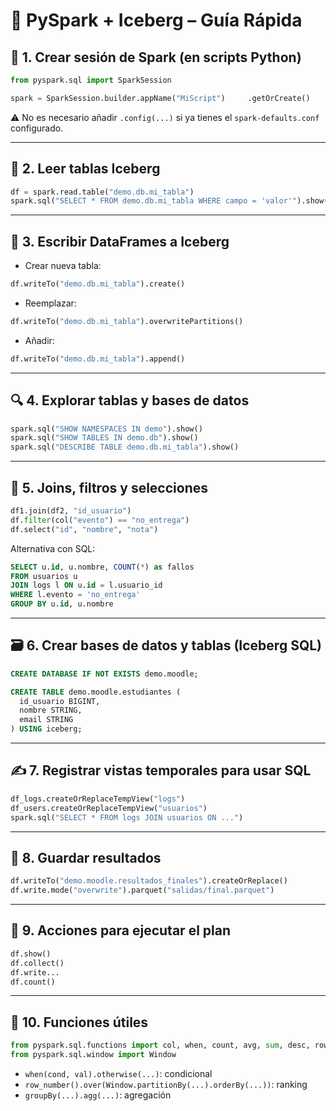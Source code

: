 
# 🧠 PySpark + Iceberg – Guía Rápida

## 🔧 1. Crear sesión de Spark (en scripts Python)
```python
from pyspark.sql import SparkSession

spark = SparkSession.builder.appName("MiScript")     .getOrCreate()
```
⚠️ No es necesario añadir `.config(...)` si ya tienes el `spark-defaults.conf` configurado.

---

## 🧊 2. Leer tablas Iceberg
```python
df = spark.read.table("demo.db.mi_tabla")
spark.sql("SELECT * FROM demo.db.mi_tabla WHERE campo = 'valor'").show()
```

---

## 🧊 3. Escribir DataFrames a Iceberg
- Crear nueva tabla:
```python
df.writeTo("demo.db.mi_tabla").create()
```
- Reemplazar:
```python
df.writeTo("demo.db.mi_tabla").overwritePartitions()
```
- Añadir:
```python
df.writeTo("demo.db.mi_tabla").append()
```

---

## 🔍 4. Explorar tablas y bases de datos
```python
spark.sql("SHOW NAMESPACES IN demo").show()
spark.sql("SHOW TABLES IN demo.db").show()
spark.sql("DESCRIBE TABLE demo.db.mi_tabla").show()
```

---

## 🔗 5. Joins, filtros y selecciones
```python
df1.join(df2, "id_usuario")
df.filter(col("evento") == "no_entrega")
df.select("id", "nombre", "nota")
```

Alternativa con SQL:
```sql
SELECT u.id, u.nombre, COUNT(*) as fallos
FROM usuarios u
JOIN logs l ON u.id = l.usuario_id
WHERE l.evento = 'no_entrega'
GROUP BY u.id, u.nombre
```

---

## 🗃️ 6. Crear bases de datos y tablas (Iceberg SQL)
```sql
CREATE DATABASE IF NOT EXISTS demo.moodle;

CREATE TABLE demo.moodle.estudiantes (
  id_usuario BIGINT,
  nombre STRING,
  email STRING
) USING iceberg;
```

---

## ✍️ 7. Registrar vistas temporales para usar SQL
```python
df_logs.createOrReplaceTempView("logs")
df_users.createOrReplaceTempView("usuarios")
spark.sql("SELECT * FROM logs JOIN usuarios ON ...")
```

---

## 💾 8. Guardar resultados
```python
df.writeTo("demo.moodle.resultados_finales").createOrReplace()
df.write.mode("overwrite").parquet("salidas/final.parquet")
```

---

## 🧪 9. Acciones para ejecutar el plan
```python
df.show()
df.collect()
df.write...
df.count()
```

---

## 🧰 10. Funciones útiles
```python
from pyspark.sql.functions import col, when, count, avg, sum, desc, row_number
from pyspark.sql.window import Window
```

- `when(cond, val).otherwise(...)`: condicional
- `row_number().over(Window.partitionBy(...).orderBy(...))`: ranking
- `groupBy(...).agg(...)`: agregación
